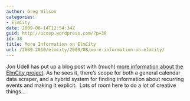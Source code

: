 ```yaml
---
author: Greg Wilson
categories:
- ElmCity
date: 2009-08-14T12:54:34Z
guid: http://ucosp.wordpress.com/?p=38
id: 38
title: More Information on ElmCity
url: /2009-2010/elmcity/2009/08/more-information-on-elmcity/
---
```


Jon Udell has put up a blog post with (much) [more information about the ElmCity project](http://blog.jonudell.net/2009/08/10/two-projects-for-civic-minded-student-programmers/). As he sees it, there&#8217;s scope for both a general calendar data scraper, and a hybrid system for finding information about recurring events and making it explicit.  Lots of room here to do a lot of creative things&#8230;